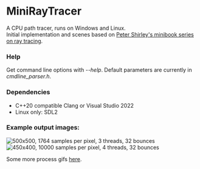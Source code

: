 # MiniRayTracer
A CPU path tracer, runs on Windows and Linux.  
Initial implementation and scenes based on [Peter Shirley's minibook series on ray tracing](https://in1weekend.blogspot.com/).

### Help

Get command line options with *--help*. Default parameters are currently in *cmdline_parser.h*.

### Dependencies
* C++20 compatible Clang or Visual Studio 2022
* Linux only: SDL2

### Example output images:
![500x500, 1764 samples per pixel, 3 threads, 32 bounces](https://i.imgur.com/2VsYmUf.png)
![450x400, 10000 samples per pixel, 4 threads, 32 bounces](https://i.imgur.com/wYSJHR0.png)

Some more process gifs [here](https://imgur.com/a/lBOdJ).